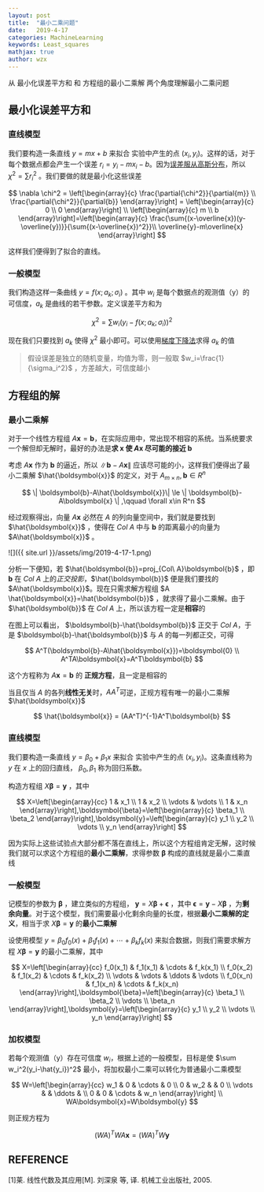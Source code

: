 ```yaml
---
layout: post
title:  "最小二乘问题"
date:   2019-4-17
categories: MachineLearning
keywords: Least_squares
mathjax: true
author: wzx
---
```


从 最小化误差平方和 和 方程组的最小二乘解 两个角度理解最小二乘问题





## 最小化误差平方和
### 直线模型
我们要构造一条直线 $y=mx+b$ 来拟合 实验中产生的点 $(x_i,y_i)$。这样的话，对于每个数据点都会产生一个误差 $r_i=y_i-mx_i-b$。因为[误差服从高斯分布](https://www.zhihu.com/question/37031188)，所以 $\chi^2 = \sum{r_i^2}$ 。我们要做的就是最小化这些误差

$$
\nabla \chi^2 = \left[\begin{array}{c}
\frac{\partial{\chi^2}}{\partial{m}} \\ \frac{\partial{\chi^2}}{\partial{b}}
\end{array}\right] = \left[\begin{array}{c}
0 \\ 0
\end{array}\right] \\
\left[\begin{array}{c}
m \\ b
\end{array}\right]=\left[\begin{array}{c}
\frac{\sum{(x-\overline{x})(y-\overline{y})}}{\sum{(x-\overline{x})^2}}\\
\overline{y}-m\overline{x}
\end{array}\right]
$$

这样我们便得到了拟合的直线。

### 一般模型
我们构造这样一条曲线 $y=f(x;a_k;\sigma_i)$ 。其中 $w_i$ 是每个数据点的观测值（y）的可信度，$a_k$ 是曲线的若干参数。定义误差平方和为

$$
\chi^2 = \sum{w_i(y_i-f(x;a_k;\sigma_i))^2}
$$

现在我们只要找到 $a_k$ 使得 $\chi^2$ 最小即可。可以使用[梯度下降法](https://zh.wikipedia.org/zh-hans/%E6%A2%AF%E5%BA%A6%E4%B8%8B%E9%99%8D%E6%B3%95)求得 $a_k$ 的值

> 假设误差是独立的随机变量，均值为零，则一般取 $w_i=\frac{1}{\sigma_i^2}$ ，方差越大，可信度越小

## 方程组的解
### 最小二乘解
对于一个线性方程组 $A\boldsymbol{x}=\boldsymbol{b}$，在实际应用中，常出现不相容的系统。当系统要求一个解但却无解时，最好的办法是**求 $\boldsymbol{x}$ 使 $A\boldsymbol{x}$ 尽可能的接近 $\boldsymbol{b}$**

考虑 $A\boldsymbol{x}$ 作为 $\boldsymbol{b}$ 的逼近，所以 $\| \boldsymbol{b}-A\boldsymbol{x} \|$ 应该尽可能的小，这样我们便得出了最小二乘解 $\hat{\boldsymbol{x}}$ 的定义，对于 $A_{m\times n},\boldsymbol{b}\in R^n$

$$
\| \boldsymbol{b}-A\hat{\boldsymbol{x}}\| \le \| \boldsymbol{b}-A\boldsymbol{x} \| ,\qquad \forall x\in R^n
$$

经过观察得出，向量 $A\boldsymbol{x}$ 必然在 $A$ 的列向量空间中，我们就是要找到 $\hat{\boldsymbol{x}}$ ，使得在 $Col\ A$ 中与 $\boldsymbol{b}$ 的距离最小的向量为 $A\hat{\boldsymbol{x}}$ 。

![]({{ site.url }}/assets/img/2019-4-17-1.png)

分析一下便知，若 $\hat{\boldsymbol{b}}=proj_{Col\ A}\boldsymbol{b}$ ，即 $\boldsymbol{b}$ 在 $Col\ A$ 上的*正交投影*，$\hat{\boldsymbol{b}}$ 便是我们要找的 $A\hat{\boldsymbol{x}}$。现在只需求解方程组 $A \hat{\boldsymbol{x}}=\hat{\boldsymbol{b}}$ ，就求得了最小二乘解。由于 $\hat{\boldsymbol{b}}$ 在 $Col\ A$ 上，所以该方程一定是**相容**的

在图上可以看出， $\boldsymbol{b}-\hat{\boldsymbol{b}}$ 正交于 $Col\ A$，于是 $\boldsymbol{b}-\hat{\boldsymbol{b}}$ 与 $A$ 的每一列都正交，可得

$$
A^T(\boldsymbol{b}-A\hat{\boldsymbol{x}})=\boldsymbol{0} \\
A^TA\boldsymbol{x}=A^T\boldsymbol{b}
$$

这个方程称为 $A\boldsymbol{x}=\boldsymbol{b}$ 的 **正规方程**，且一定是相容的

当且仅当 $A$ 的各列**线性无关**时，$AA^T$可逆，正规方程有唯一的最小二乘解 $\hat{\boldsymbol{x}}$

$$
\hat{\boldsymbol{x}} = (AA^T)^{-1}A^T\boldsymbol{b}
$$

### 直线模型
我们要构造一条直线 $y=\beta_0 +\beta_1x$ 来拟合 实验中产生的点 $(x_i,y_i)$。这条直线称为 $y$ 在 $x$ 上的回归直线， $\beta_0, \beta_1$ 称为回归系数。

构造方程组 $X\boldsymbol{\beta}=\boldsymbol{y}$ ，其中

$$
X=\left[\begin{array}{cc}
1 & x_1 \\ 1 & x_2 \\ \vdots & \vdots \\ 1 & x_n
\end{array}\right],\boldsymbol{\beta}=\left[\begin{array}{c}
\beta_1 \\ \beta_2
\end{array}\right],\boldsymbol{y}=\left[\begin{array}{c}
y_1 \\ y_2 \\ \vdots \\ y_n
\end{array}\right]
$$

因为实际上这些试验点大部分都不落在直线上，所以这个方程组肯定无解，这时候我们就可以求这个方程组的**最小二乘解**，求得参数 $\boldsymbol{\beta}$ 构成的直线就是最小二乘直线

### 一般模型
记模型的参数为 $\boldsymbol{\beta}$ ，建立类似的方程组， $\boldsymbol{y}=X\boldsymbol{\beta}+\boldsymbol{\epsilon}$ ，其中 $\boldsymbol{\epsilon} = \boldsymbol{y}-X\boldsymbol{\beta}$ ，为**剩余向量**。对于这个模型，我们需要最小化剩余向量的长度，根据**最小二乘解的定义**，相当于求 $X\boldsymbol{\beta}=\boldsymbol{y}$ 的**最小二乘解**

设使用模型 $y=\beta_0f_0(x)+\beta_1f_1(x)+\cdots+\beta_kf_k(x)$ 来拟合数据，则我们需要求解方程 $X\boldsymbol{\beta}=\boldsymbol{y}$ 的最小二乘解，其中

$$
X=\left[\begin{array}{cc}
f_0(x_1) & f_1(x_1) & \cdots & f_k(x_1) \\ f_0(x_2) & f_1(x_2) & \cdots & f_k(x_2) \\ \vdots & \vdots & \ddots & \vdots \\ f_0(x_n) & f_1(x_n) & \cdots & f_k(x_n)
\end{array}\right],\boldsymbol{\beta}=\left[\begin{array}{c}
\beta_1 \\ \beta_2 \\ \vdots \\ \beta_n
\end{array}\right],\boldsymbol{y}=\left[\begin{array}{c}
y_1 \\ y_2 \\ \vdots \\ y_n
\end{array}\right]
$$

### 加权模型
若每个观测值（y）存在可信度 $w_i$，根据上述的一般模型，目标是使 $\sum w_i^2(y_i-\hat{y_i})^2$ 最小，将加权最小二乘可以转化为普通最小二乘模型

$$
W=\left[\begin{array}{cc}
w_1 & 0 & \cdots & 0 \\ 0 & w_2 &  & 0 \\ \vdots &  & \ddots &  \\ 0 & 0 & \cdots & w_n
\end{array}\right] \\
WA\boldsymbol{x}=W\boldsymbol{y}
$$

则正规方程为

$$
(WA)^TWA\boldsymbol{x}=(WA)^TW\boldsymbol{y}$$

## REFERENCE
[1]莱. 线性代数及其应用[M]. 刘深泉 等, 译. 机械工业出版社, 2005.
